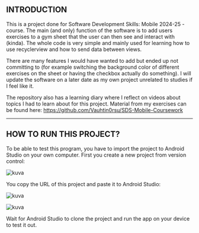 <h2>INTRODUCTION</h2>

This is a project done for Software Development Skills: Mobile 2024-25 -course.
The main (and only) function of the software is to add users exercises to a gym sheet that the user can then see and interact with (kinda). The whole code is very simple and mainly used for learning how to use recyclerview and how to send data between views. 

There are many features I would have wanted to add but ended up not committing to (for example switching the background color of different exercises on the sheet or having the checkbox actually do something).
I will update the software on a later date as my own project unrelated to studies if I feel like it.

The repository also has a learning diary where I reflect on videos about topics I had to learn about for this project.
Material from my exercises can be found here: https://github.com/Vauhtin0rsu/SDS-Mobile-Coursework

___
<h2>HOW TO RUN THIS PROJECT?</h2>

To be able to test this program, you have to import the project to Android Studio on your own computer. 
First you create a new project from version control:

![kuva](https://github.com/user-attachments/assets/17330015-a0f3-4631-a774-639d945665d5)

You copy the URL of this project and paste it to Android Studio: 

![kuva](https://github.com/user-attachments/assets/a209767a-4226-4f40-8d29-44df913b5962)

![kuva](https://github.com/user-attachments/assets/54517659-0a9b-42f9-9e15-0da95dfdc44c)

Wait for Android Studio to clone the project and run the app on your device to test it out.








